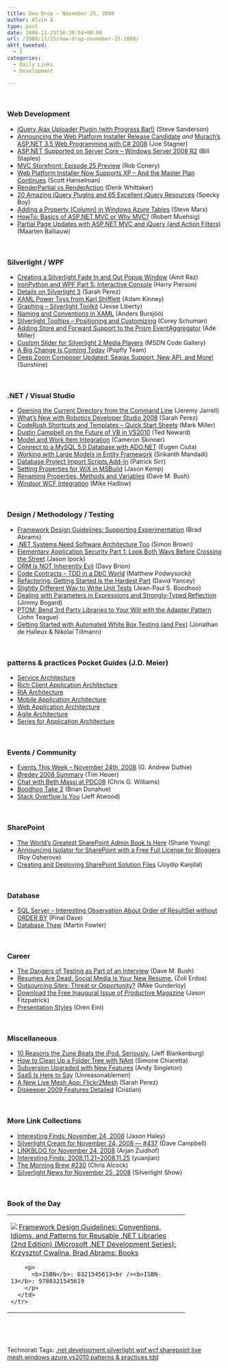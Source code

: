 ```yaml
---
title: Dew Drop – November 25, 2008
author: Alvin A.
type: post
date: 2008-11-25T16:39:54+00:00
url: /2008/11/25/dew-drop-november-25-2008/
aktt_tweeted:
  - 1
categories:
  - Daily Links
  - Development

---
```

&#160;

### Web Development

  * <a target="_blank" href="http://blog.codeville.net/2008/11/24/jquery-ajax-uploader-plugin-with-progress-bar/">jQuery Ajax Uploader Plugin (with Progress Bar!)</a> (Steve Sanderson)
  * <a target="_blank" href="http://www.misfitgeek.com/Announcing+The+Web+Platform+Installer+Release+Candidate.aspx">Announcing the Web Platform Installer Release Candidate</a>&#160;_and_&#160;<a target="_blank" href="http://www.misfitgeek.com/Murachs+ASPNET+35+Web+Programming+With+C+2008.aspx">Murach&#8217;s ASP.NET 3.5 Web Programming with C# 2008</a> (Joe Stagner)
  * <a target="_blank" href="http://blogs.iis.net/bills/archive/2008/11/24/asp-net-supported-on-server-core-windows-server-2008-r2.aspx">ASP.NET Supported on Server Core &#8211; Windows Server 2008 R2</a> (Bill Staples)
  * <a target="_blank" href="http://blog.wekeroad.com/mvc-storefront/mvc-storefront-episode-25-preview/">MVC Storefront: Episode 25 Preview</a> (Rob Conery)
  * <a target="_blank" href="http://www.hanselman.com/blog/WebPlatformInstallerNowSupportsXPAndTheMasterPlanContinues.aspx">Web Platform Installer Now Supports XP &#8211; And the Master Plan Continues</a> (Scott Hanselman)
  * <a target="_blank" href="http://devlicio.us/blogs/derik_whittaker/archive/2008/11/24/renderpartial-vs-renderaction.aspx">RenderPartial vs RenderAction</a> (Derik Whittaker)
  * <a target="_blank" href="http://speckyboy.com/2008/07/21/20-amazing-jquery-plugins-and-65-excellent-jquery-resources/">20 Amazing jQuery PlugIns and 65 Excellent jQuery Resources</a> (Specky Boy)
  * <a target="_blank" href="http://blog.smarx.com/posts/adding-a-property--column--in-windows-azure-tables">Adding a Property (Column) in Windows Azure Tables</a> (Steve Marx)
  * <a target="_blank" href="http://code-inside.de/blog-in/2008/11/25/howto-basics-of-aspnet-mvc-or-why-mvc/">HowTo: Basics of ASP.NET MVC or Why MVC?</a> (Robert Muehsig)
  * <a target="_blank" href="http://blog.maartenballiauw.be/post/2008/11/25/Partial-page-updates-with-ASPNET-MVC-and-jQuery-(and-action-filters).aspx">Partial Page Updates with ASP.NET MVC and jQuery (and Action Filters)</a> (Maarten Balliauw)

&#160;

### Silverlight / WPF

  * <a target="_blank" href="http://www.dev102.com/2008/11/24/creating-a-silverlight-fade-in-and-out-popup-window/">Creating a Silverlight Fade In and Out Popup Window</a> (Amit Raz)
  * <a target="_blank" href="http://devhawk.net/2008/11/24/IronPython+And+WPF+Part+5+Interactive+Console.aspx">IronPython and WPF Part 5: Interactive Console</a> (Harry Pierson)
  * <a target="_blank" href="http://on10.net/blogs/sarahintampa/Details-On-Silverlight-3/">Details on Silverlight 3</a> (Sarah Perez)
  * <a target="_blank" href="http://adamkinney.com/blog/382/default.aspx">XAML Power Toys from Karl Shifflett</a> (Adam Kinney)
  * <a target="_blank" href="http://silverlight.net/blogs/jesseliberty/archive/2008/11/24/graphing-silverlight-toolkit.aspx">Graphing &#8211; Silverlight Toolkit</a> (Jesse Liberty)
  * <a target="_blank" href="http://bursjootech.blogspot.com/2008/11/naming-and-conventions-in-xaml.html">Naming and Conventions in XAML</a> (Anders Bursjöö)
  * <a target="_blank" href="http://www.85turns.com/2008/11/25/silverlight-tooltips-positioning-and-customizing/">Silverlight Tooltips &#8211; Positioning and Customizing</a> (Corey Schuman)
  * <a target="_blank" href="http://www.ademiller.com/blogs/tech/2008/11/adding-store-and-forward-support-to-the-prism-eventaggregator/?&owa_from=feed&owa_sid=">Adding Store and Forward Support to the Prism EventAggregator</a> (Ade Miller)
  * <a target="_blank" href="http://code.msdn.microsoft.com/SL2MediaSlider/Release/ProjectReleases.aspx?ReleaseId=1848">Custom Slider for Silverlight 2 Media Players</a> (MSDN Code Gallery)
  * <a target="_blank" href="http://popflyteam.spaces.live.com/Blog/cns!51018025071FD37F!327.entry?wa=wsignin1.0">A Big Change Is Coming Today</a> (Popfly Team)
  * <a target="_blank" href="http://www.liveside.net/main/archive/2008/11/25/deep-zoom-composer-updated-seajax-support-new-api-and-more.aspx">Deep Zoom Composer Updated: Seajax Support, New API, and More!</a> (Sunshine)

&#160;

### .NET / Visual Studio

  * <a target="_blank" href="http://jeremyjarrell.com/archive/2008/11/24/108.aspx">Opening the Current Directory from the Command Line</a> (Jeremy Jarrell)
  * <a target="_blank" href="http://on10.net/blogs/sarahintampa/Whatrsquos-New-With-Robotics-Developer-Studio-2008/">What&#8217;s New with Robotics Developer Studio 2008</a> (Sarah Perez)
  * <a target="_blank" href="http://community.devexpress.com/blogs/markmiller/archive/2008/11/24/shortcuts-and-templates-quick-start-sheets-for-coderush.aspx">CodeRush Shortcuts and Templates &#8211; Quick Start Sheets</a> (Mark Miller)
  * <a target="_blank" href="http://blogs.tedneward.com/2008/11/25/Dustin+Campbell+On+The+Future+Of+VB+In+VS2010.aspx">Dustin Campbell on the Future of VB in VS2010</a> (Ted Neward)
  * <a target="_blank" href="http://blogs.msdn.com/camerons/archive/2008/11/25/model-and-work-item-integration.aspx">Model and Work Item Integration</a> (Cameron Skinner)
  * <a target="_blank" href="http://dotnetfacts.blogspot.com/2008/11/connect-to-mysql-50-database-with.html">Connect to a MySQL 5.0 Database with ADO.NET</a> (Eugen Ciuta)
  * <a target="_blank" href="http://blogs.msdn.com/adonet/archive/2008/11/24/working-with-large-models-in-entity-framework-part-1.aspx">Working with Large Models in Entity Framework</a> (Srikanth Mandadi)
  * <a target="_blank" href="http://blogs.msdn.com/psirr/archive/2008/11/24/database-project-import-scripts-add-in.aspx">Database Project Import Scripts Add-In</a> (Patrick Sirr)
  * <a target="_blank" href="http://www.ageektrapped.com/blog/setting-properties-for-wix-in-msbuild/">Setting Properties for WiX in MSBuild</a> (Jason Kemp)
  * <a target="_blank" href="http://blog.dmbcllc.com/2008/11/25/renaming-properties/">Renaming Properties, Methods and Variables</a> (Dave M. Bush)
  * <a target="_blank" href="http://mikehadlow.blogspot.com/2008/11/windsor-wcf-integration.html">Windsor WCF Integration</a> (Mike Hadlow)

&#160;

### Design / Methodology / Testing

  * <a target="_blank" href="http://blogs.msdn.com/brada/archive/2008/11/24/framework-design-guidelines-supporting-experimentation.aspx">Framework Design Guidelines: Supporting Experimentation</a> (Brad Abrams)
  * <a target="_blank" href="http://www.codingthearchitecture.com/2008/11/24/net_systems_need_software_architecture_too.html">.NET Systems Need Software Architecture Too</a> (Simon Brown)
  * <a target="_blank" href="http://rdaarchitecture.blogspot.com/2008/11/elementary-application-security-part-1.html">Elementary Application Security Part 1: Look Both Ways Before Crossing the Street</a> (Jason Ipock)
  * <a target="_blank" href="http://elegantcode.com/2008/11/24/orm-is-not-inherently-evil/">ORM Is NOT Inherently Evil</a> (Davy Brion)
  * <a target="_blank" href="http://codebetter.com/blogs/matthew.podwysocki/archive/2008/11/25/code-contracts-dbc-in-a-tdd-world.aspx">Code Contracts &#8211; TDD in a DbC World</a> (Matthew Podwysocki)
  * <a target="_blank" href="http://www.david-yancey.com/blog/index.php/2008/11/25/refactoring-getting-started-is-the-hard-part/">Refactoring: Getting Started Is the Hardest Part</a> (David Yancey)
  * <a target="_blank" href="http://blog.jpboodhoo.com/SlightlyDifferentWayToWriteUnitTests.aspx">Slightly Different Way to Write Unit Tests</a> (Jean-Paul S. Boodhoo)
  * <a target="_blank" href="http://www.lostechies.com/blogs/jimmy_bogard/archive/2008/11/24/dealing-with-parameters-in-expressions-and-strongly-typed-reflection.aspx">Dealing with Parameters in Expressions and Strongly-Typed Reflection</a> (Jimmy Bogard)
  * <a target="_blank" href="http://www.lostechies.com/blogs/johnteague/archive/2008/11/25/ptom-bend-3rd-party-libraries-to-your-will-with-the-adapter-pattern.aspx">PTOM: Bend 3rd Party Libraries to Your Will with the Adapter Pattern</a> (John Teague)
  * <a target="_blank" href="http://www.codeproject.com/KB/testing/pex.aspx">Getting Started with Automated White Box Testing (and Pex)</a> (Jonathan de Halleux & Nikolai Tillmann)

&#160;

### patterns & practices Pocket Guides (J.D. Meier)

  * <a target="_blank" href="http://blogs.msdn.com/jmeier/archive/2008/11/24/service-architecture-pocket-guide.aspx">Service Architecture</a>
  * <a target="_blank" href="http://blogs.msdn.com/jmeier/archive/2008/11/24/rich-client-application-architecture-pocket-guide.aspx">Rich Client Application Architecture</a>
  * <a target="_blank" href="http://blogs.msdn.com/jmeier/archive/2008/11/24/ria-architecture-pocket-guide.aspx">RIA Architecture</a>
  * <a target="_blank" href="http://blogs.msdn.com/jmeier/archive/2008/11/24/mobile-application-architecture-pocket-guide.aspx">Mobile Application Architecture</a>
  * <a target="_blank" href="http://blogs.msdn.com/jmeier/archive/2008/11/24/web-application-architecture-pocket-guide.aspx">Web Application Architecture</a>
  * <a target="_blank" href="http://blogs.msdn.com/jmeier/archive/2008/11/24/agile-architecture-method-pocket-guide.aspx">Agile Architecture</a>
  * <a target="_blank" href="http://blogs.msdn.com/jmeier/archive/2008/11/25/pocket-guide-series-for-application-architecture.aspx">Series for Application Architecture</a>

&#160;

### Events / Community

  * <a target="_blank" href="http://blogs.msdn.com/gduthie/archive/2008/11/24/events-this-week-november-24th-2008.aspx">Events This Week &#8211; November 24th, 2008</a> (G. Andrew Duthie)
  * <a target="_blank" href="http://timheuer.com/blog/archive/2008/11/24/oredev-summary-great-conference.aspx">Øredev 2008 Summary</a> (Tim Heuer)
  * <a target="_blank" href="http://geekswithblogs.net/cwilliams/archive/2008/11/24/127346.aspx">Chat with Beth Massi at PDC08</a> (Chris G. Williams)
  * <a target="_blank" href="http://persistall.com/archive/2008/11/24/boodhoo-take-2.aspx">Boodhoo Take 2</a> (Brian Donahue)
  * <a target="_blank" href="http://blog.stackoverflow.com/2008/11/stack-overflow-is-you/">Stack Overflow Is You</a> (Jeff Atwood)

&#160;

### SharePoint

  * <a target="_blank" href="http://msmvps.com/blogs/shane/archive/2008/11/24/the-world-s-greatest-sharepoint-admin-book-is-here.aspx">The World&#8217;s Greatest SharePoint Admin Book Is Here</a> (Shane Young)
  * <a target="_blank" href="http://weblogs.asp.net/rosherove/archive/2008/11/24/announcing-isolator-for-sharepoint-with-a-free-full-license-for-bloggers.aspx">Announcing Isolator for SharePoint with a Free Full License for Bloggers</a> (Roy Osherove)
  * <a target="_blank" href="http://www.devx.com/dotnet/Article/40007?trk=DXRSS_DOTNET">Creating and Deploying SharePoint Solution Files</a> (Joydip Kanjilal)

&#160;

### Database

  * <a target="_blank" href="http://blog.sqlauthority.com/2008/11/24/sql-server-interesting-observation-about-order-of-resultset-without-order-by/">SQL Server &#8211; Interesting Observation About Order of ResultSet without ORDER BY</a> (Pinal Dave)
  * <a target="_blank" href="http://martinfowler.com/bliki/DatabaseThaw.html">Database Thaw</a> (Martin Fowler)

&#160;

### Career

  * <a target="_blank" href="http://blog.dmbcllc.com/2008/11/24/the-dangers-of-testing-as-part-of-an-interview/">The Dangers of Testing as Part of an Interview</a> (Dave M. Bush)
  * <a target="_blank" href="http://www.cloudave.com/link/resumes-are-dead-social-media-is-your-new-resume-hiring-job-search-inbound-marketing">Resumes Are Dead. Social Media Is Your New Resume.</a> (Zoli Erdos)
  * <a target="_blank" href="http://webworkerdaily.com/2008/11/24/outsourcing-sites-threat-opportunity/">Outsourcing Sites: Threat or Opportunity?</a> (Mike Gunderloy)
  * <a target="_blank" href="http://lifehacker.com/5097219/download-the-free-inaugural-issue-of-productive-magazine">Download the Free Inaugural Issue of Productive Magazine</a> (Jason Fitzpatrick)
  * <a target="_blank" href="http://ayende.com/Blog/archive/2008/11/25/presentation-styles.aspx">Presentation Styles</a> (Oren Eini)

&#160;

### Miscellaneous

  * <a target="_blank" href="http://jeffblankenburg.com/2008/11/10-reasons-zune-beats-ipod-seriously.aspx">10 Reasons the Zune Beats the iPod. Seriously.</a> (Jeff Blankenburg)
  * <a target="_blank" href="http://codeclimber.net.nz/archive/2008/11/24/how-to-clean-up-a-folder-tree-with-nant.aspx">How to Clean Up a Folder Tree with NAnt</a> (Simone Chiaretta)
  * <a target="_blank" href="http://blog.assembla.com/assemblablog/tabid/12618/bid/7433/Subversion-upgraded-with-new-features.aspx">Subversion Upgraded with New Features</a> (Andy Singleton)
  * <a target="_blank" href="http://www.cloudave.com/link/saas-is-here-to-stay">SaaS Is Here to Say</a> (Unreasonablemen)
  * <a target="_blank" href="http://on10.net/blogs/sarahintampa/A-New-Live-Mesh-App-Flickr2Mesh/">A New Live Mesh App: Flickr2Mesh</a> (Sarah Perez)
  * <a target="_blank" href="http://www.tcmagazine.com/comments.php?id=23076&catid=3">Diskeeper 2009 Features Detailed</a> (Cristian)

&#160;

### More Link Collections

  * <a target="_blank" href="http://jasonhaley.com/blog/archive/2008/11/24/142526.aspx">Interesting Finds: November 24, 2008</a> (Jason Haley)
  * <a target="_blank" href="http://geekswithblogs.net/WynApseTechnicalMusings/archive/2008/11/24/127344.aspx">Silverlight Cream for November 24, 2008 &#8212; #437</a> (Dave Campbell)
  * <a target="_blank" href="http://www.arjansworld.com/2008/11/24/linkblog-for-november-24-2008/">LINKBLOG for November 24, 2008</a> (Arjan Zuidhof)
  * <a target="_blank" href="http://weblogs.asp.net/yuanjian/archive/2008/11/24/interesting-finds-2008-11-21-2008-11-25.aspx">Interesting Finds: 2008.11.21~2008.11.25</a> (yuanjian)
  * <a target="_blank" href="http://blog.cwa.me.uk/2008/11/25/the-morning-brew-230/">The Morning Brew #230</a> (Chris Alcock)
  * <a target="_blank" href="http://www.silverlightshow.net/news/Silverlight-News-for-November-25-2008.aspx">Silverlight News for November 25, 2008</a> (Silverlight Show)

&#160;

### Book of the Day

<div style="padding-bottom: 0px; margin: 0px; padding-left: 0px; padding-right: 0px; display: inline; float: none; padding-top: 0px" id="scid:7dc1bd33-94bd-46fd-a20b-0131235bcd47:ceaae51d-eb0a-47ec-8098-0af6add5baaa" class="wlWriterEditableSmartContent">
  <table cellspacing="0" cellpadding="2" width="400" border="0" unselectable="on">
    <tr>
      <td valign="top" width="400">
        <p>
          <a title="Framework Design Guidelines: Conventions, Idioms, and Patterns for Reusable .NET Libraries (2nd Edition) (Microsoft .NET Development Series): Krzysztof Cwalina, Brad Abrams: Books" href="http://www.amazon.com/exec/obidos/ASIN/0321545613/alvinashcraft-20"><img data-recalc-dims="1" decoding="async" src="https://i0.wp.com/images.amazon.com/images/P/0321545613.01.MZZZZZZZ.jpg?w=660" border="0" align="left" style="float:left" />Framework Design Guidelines: Conventions, Idioms, and Patterns for Reusable .NET Libraries (2nd Edition) (Microsoft .NET Development Series): Krzysztof Cwalina, Brad Abrams: Books</a>
        </p>
        
        <p>
          <b>ISBN</b>: 0321545613<br /><b>ISBN-13</b>: 9780321545619
        </p>
      </td>
    </tr>
  </table>
</div>

&#160;

<div style="padding-bottom: 0px; margin: 0px; padding-left: 0px; padding-right: 0px; display: inline; float: none; padding-top: 0px" id="scid:C16BAC14-9A3D-4c50-9394-FBFEF7A93539:80b60a52-12f3-4efa-a8e2-baad353fa5d3" class="wlWriterEditableSmartContent">
  <!--dotnetkickit-->
</div>

&#160;

<div style="padding-bottom: 0px; margin: 0px; padding-left: 0px; padding-right: 0px; display: inline; float: none; padding-top: 0px" id="scid:0767317B-992E-4b12-91E0-4F059A8CECA8:4e4388f2-6e13-4242-8e64-37effd55541d" class="wlWriterEditableSmartContent">
  Technorati Tags: <a href="http://technorati.com/tags/.net+development" rel="tag">.net development</a>,<a href="http://technorati.com/tags/silverlight" rel="tag">silverlight</a>,<a href="http://technorati.com/tags/wpf" rel="tag">wpf</a>,<a href="http://technorati.com/tags/wcf" rel="tag">wcf</a>,<a href="http://technorati.com/tags/sharepoint" rel="tag">sharepoint</a>,<a href="http://technorati.com/tags/live+mesh" rel="tag">live mesh</a>,<a href="http://technorati.com/tags/windows+azure" rel="tag">windows azure</a>,<a href="http://technorati.com/tags/vs2010" rel="tag">vs2010</a>,<a href="http://technorati.com/tags/patterns+%26+practices" rel="tag">patterns & practices</a>,<a href="http://technorati.com/tags/tdd" rel="tag">tdd</a>
</div>